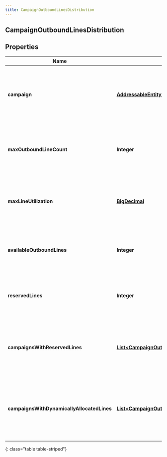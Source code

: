 ```yaml
---
title: CampaignOutboundLinesDistribution
---
```

## CampaignOutboundLinesDistribution


## Properties

| Name | Type | Description | Notes |
| ------------ | ------------- | ------------- | ------------- |
| **campaign** | <!----><!---->[**AddressableEntityRef**](AddressableEntityRef.html)<!----> | The Campaign for which dialing group distribution information was requested |  [optional] |
| **maxOutboundLineCount** | <!----><!---->**Integer**<!----> | Maximum outbound calls that can be placed for Campaign's Edge Group or Site |  [optional] |
| **maxLineUtilization** | <!----><!---->[**BigDecimal**](BigDecimal.html)<!----> | Maximum ratio of dialer calls to Campaign's Edge Group or Site capacity |  [optional] |
| **availableOutboundLines** | <!----><!---->**Integer**<!----> | Number of available outbound lines in Campaign's Edge Group or Site |  [optional] |
| **reservedLines** | <!----><!---->**Integer**<!----> | Number of reserved outbound lines in Campaign's Edge Group or Site |  [optional] |
| **campaignsWithReservedLines** | <!----><!---->[**List&lt;CampaignOutboundLinesReservation&gt;**](CampaignOutboundLinesReservation.html)<!----> | Information about campaigns with reserving lines in Campaign's Edge Group or Site |  [optional] |
| **campaignsWithDynamicallyAllocatedLines** | <!----><!---->[**List&lt;CampaignOutboundLinesAllocation&gt;**](CampaignOutboundLinesAllocation.html)<!----> | Information about campaigns using dynamic lines allocation in Campaign's Edge Group or Site |  [optional] |
{: class="table table-striped"}



